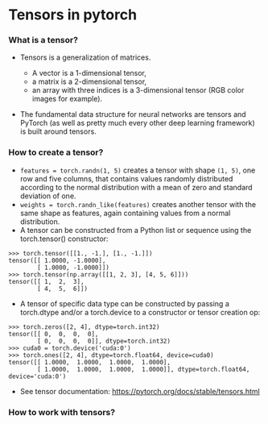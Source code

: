 # Tensors in pytorch
### What is a tensor?

* Tensors is a generalization of matrices. 

  * A vector is a 1-dimensional tensor, 
  * a matrix is a 2-dimensional tensor, 
  * an array with three indices is a 3-dimensional tensor (RGB color images for example). 
* The fundamental data structure for neural networks are tensors and PyTorch (as well as pretty much every other deep learning framework) is built around tensors.

### How to create a tensor?
* ```features = torch.randn(1, 5)``` creates a tensor with shape ```(1, 5)```, one row and five columns, that contains values randomly distributed  according to the normal distribution with a mean of zero and standard deviation of one.
* ```weights = torch.randn_like(features)``` creates another tensor with the same shape as features, again containing values from a normal distribution.
* A tensor can be constructed from a Python list or sequence using the torch.tensor() constructor:
```
>>> torch.tensor([[1., -1.], [1., -1.]])
tensor([[ 1.0000, -1.0000],
        [ 1.0000, -1.0000]])
>>> torch.tensor(np.array([[1, 2, 3], [4, 5, 6]]))
tensor([[ 1,  2,  3],
        [ 4,  5,  6]])
```

* A tensor of specific data type can be constructed by passing a torch.dtype and/or a torch.device to a constructor or tensor creation op:

```
>>> torch.zeros([2, 4], dtype=torch.int32)
tensor([[ 0,  0,  0,  0],
        [ 0,  0,  0,  0]], dtype=torch.int32)
>>> cuda0 = torch.device('cuda:0')
>>> torch.ones([2, 4], dtype=torch.float64, device=cuda0)
tensor([[ 1.0000,  1.0000,  1.0000,  1.0000],
        [ 1.0000,  1.0000,  1.0000,  1.0000]], dtype=torch.float64, device='cuda:0')
```
* See tensor documentation: https://pytorch.org/docs/stable/tensors.html

### How to work with tensors?


